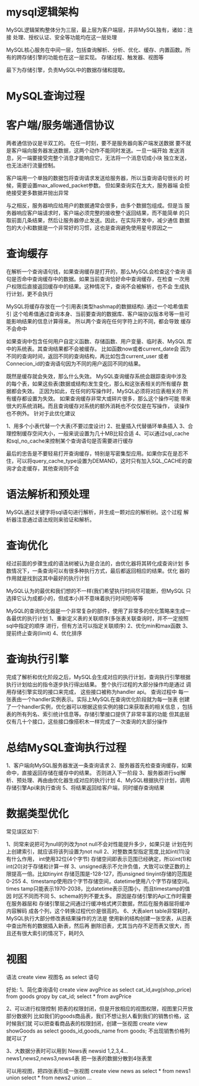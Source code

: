mysql逻辑架构
===

MySQL逻辑架构整体分为三层，最上层为客户端层，并非MySQL独有，诸如：连接
处理、授权认证、安全等功能均在这一层处理

MySQL核心服务在中间一层，包括查询解析、分析、优化、缓存、内置函数。所
有的跨存储引擎的功能也在这一层实现。 存储过程、触发器、视图等

最下为存储引擎，负责MySQL中的数据存储和提取。


MySQL查询过程
===

客户端/服务端通信协议
====

两者通信协议是半双工的。 在任一时刻，要不是服务器向客户端发送数据
要不就是客户端向服务器发送数据，这两个动作不能同时发送。一旦一端开始
发送消息，另一端要接受完整个消息才能响应它，无法将一个消息切成小块
独立发送，也无法进行流量控制。

客户端用一个单独的数据包将查询请求发送给服务器，所以当查询语句很长的
时候，需要设置max_allowed_packet参数。 但如果查询实在太大，服务器端
会拒绝接受更多数据并抛出异常

与之相反，服务器响应给用户的数据通常会很多，由多个数据包组成。但是当
服务器响应客户端请求时，客户端必须完整的接收整个返回结果，而不能简单
的只取前面几条结果，然后让服务器停止发送。因此，在实际开发中，减少通信
数据包的大小和数据是一个非常好的习惯，这也是查询避免使用星号原因之一


查询缓存
====

在解析一个查询语句钱，如果查询缓存是打开的，那么MySQL会检查这个查询
语句是否命中查询缓存中的数据。如果当前查询恰好命中查询缓存，在检查
一次用户权限后直接返回缓存中的结果。这种情况下，查询不会被解析，也不会
生成执行计划，更不会执行

MySQL将缓存存放在一个引用表(类型hashmap的数据结构). 通过一个哈希值索引
这个哈希值通过查询本身、当前要查询的数据库、客户端协议版本号等一些可
能影响结果的信息计算得来。 所以两个查询在任何字符上的不同，都会导致
缓存不会命中

如果查询中包含任何用户自定义函数、存储函数、用户变量、临时表、MySQL
库中的系统表。其查询结果都不会被缓存。 比如函数now或者current_date会
因为不同的查询时间，返回不同的查询结构，再比如包含current_user
或者Connecion_id的查询语句因为不同的用户返回不同的结果。

既然是缓存就会失效，那么什么失效。 MySQL查询缓存系统会跟踪查询中涉及
的每个表，如果这些表(数据或结构)发生变化，那么和这张表相关的所有缓存
数据都会失效。 正因为如此，在任何的写操作时，MySQL必须将对应表相关的
所有缓存都设置为失效。 如果查询缓存非常大或碎片很多，那么这个操作可能
带来很大的系统消耗。而且查询缓存对系统的额外消耗也不仅仅是在写操作，
读操作也不例外。 针对于此优化建议

1、用多个小表代替一个大表(不要过度设计)
2、批量插入代替循环单条插入
3、合理控制缓存空间大小，一般来说设置为几十MB比较合适
4、可以通过sql_cache和sql_no_cache来控制某个查询语句是否需要进行缓存

最后的忠告是不要轻易打开查询缓存，特别是写密集型应用。如果你实在是忍不住，可以将query_cache_type设置为DEMAND，这时只有加入SQL_CACHE的查询才会走缓存，其他查询则不会


语法解析和预处理
====

MySQL通过关键字将sql语句进行解析，并生成一颗对应的解析树。这个过程
解析器注意通过语法规则来验证和解析。

查询优化
====

经过前面的步骤生成的语法树被认为是合法的，由优化器将其转化成查询计划
多数情况下，一条查询可以有很多种执行方式，最后都返回相应的结果。优化
器的作用就是找到这其中最好的执行计划

MySQL认为的最优和我们想的不一样(我们希望执行时间尽可能断，但MySQL
只选择它认为成都小的，但成本小并不意味着执行时间短)等等

MySQL的查询优化器是一个非常复杂的部件，使用了非常多的优化策略来生成一
各最优的执行计划
1、重新定义表的关联顺序(多张表关联查询时，并不一定按照sql中指定的顺序
进行，但有方法可以指定关联顺序)
2、优化min和max函数
3、提前终止查询(limit)
4、优化排序

查询执行引擎
====

完成了解析和优化阶段之后，MySQL会生成对应的执行计划，查询执行引擎根据
执行计划给出的指令逐步执行得出结果。 整个执行过程的大部分操作均是通过
调用存储引擎实现的接口来完成， 这些接口被称为handler api。 查询过程中
每一张表由一个handler实例表示。实际上MySQL在查询优化阶段就为每一张表
创建了一个handler实例，优化器可以根据这些实例的接口来获取表的相关信息
，包括表的所有列名、索引统计信息等。存储引擎接口提供了非常丰富的功能
但其底层仅有几十个接口，这些接口像搭积木一样完成了一次查询的大部分操作

总结MySQL查询执行过程
=====

1、客户端向MySQL服务器发送一条查询请求
2、服务器首先检查查询缓存，如果命中，直接返回存储在缓存中的结果。
否则进入下一阶段
3、服务器进行sql解析、预处理、再由由优化器生成对应的执行计划
4、MySQL根据执行计划，调用存储引擎Api来执行查询
5、将结果返回给客户端，同时缓存查询结果


数据类型优化
===

常见误区如下:

1、同常来说把可为null的列改为not null不会对性能提升多少，如果只是
计划在列上创建索引，就应该将该列设置为not null
2、对整数类型指定宽度,比如int(11)没有什么作用， int使用32位(4个字节)
存储空间即表示范围已经确定，所以int(1)和int(20)对于存储和计算一样
3、unsigned表示不允许负值，大致可以使正数的上限提高一倍。比如tinyint
存储范围是-128-127，而unsigned tinyint存储的范围是0-255
4、timestamp使用四个字节存储空间，datetime使用八个字节存储空间。times
tamp只能表示1970-2038，比datetime表示范围小，而且timestamp的值因
时区不同而不同
5、schema的列不要太多。 原因是存储引擎的Api工作时需要在服务器层和
存储引擎层之间通过行缓冲格式拷贝数据，然后在服务器层将缓冲内容解码
成各个列，这个转换过程代价是很高的。
6、大表alert table非常耗时，MySQL执行大部分修改表结果操作的方法是
使用新的结构创建一张空表，从旧表中查出所有的数据插入新表，然后再
删除旧表，尤其当内存不足而表又很大，而且还有很大索引的情况下，耗时久


视图
=====

语法  create view 视图名 as select 语句

好处:
1、简化查询语句
create view avgPrice as select cat_id,avg(shop_price) from goods gropy by cat_id;
select * from avgPrice

2、可以进行权限控制
把表的权限封闭，但是开放相应的视图权限，视图里只开放部分数据列
比如我们的goods商品表，我们不想让别人看到我们的销售价格，这时候我们就
可以把查看商品表的权限封闭，创建一张视图
create view showGoods as select goods_id,goods_name from goods;
不出现销售价格列就可以了

3、大数据分表时可以用到
News表
newsid  1,2,3,4...
news1,news2,news3,news4表
把一张表的数据分散到4张表里

可以用视图，把四张表形成一张视图
create view news as select * from news1 union select * from news2 
union ...
